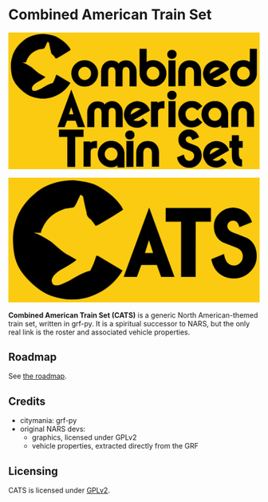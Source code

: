 # Combined American Train Set

![KITTY CAT](./doc/logo/logo.png)

![KITTY CAT](./doc/logo/logo-small.png)

**Combined American Train Set (CATS)** is a generic North American-themed train set, written in grf-py.
It is a spiritual successor to NARS, but the only real link is the roster and associated vehicle properties.

## Roadmap

See [the roadmap](./doc/ROADMAP.md).

## Credits

- citymania: grf-py
- original NARS devs:
  - graphics, licensed under GPLv2
  - vehicle properties, extracted directly from the GRF

## Licensing

CATS is licensed under [GPLv2](./LICENSE).